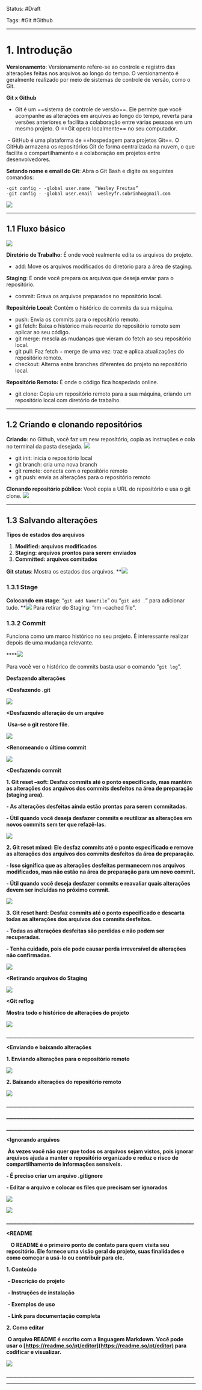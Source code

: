 Status: #Draft

Tags: #Git #Github

---
# **1. Introdução**

**Versionamento**: Versionamento refere-se ao controle e registro das alterações feitas nos arquivos ao longo do tempo. O versionamento é geralmente realizado por meio de sistemas de controle de versão, como o Git.

**Git x Github**
- Git é um ==sistema de controle de versão==. Ele permite que você acompanhe as alterações em arquivos ao longo do tempo, reverta para versões anteriores e facilita a colaboração entre várias pessoas em um mesmo projeto. O ==Git opera localmente== no seu computador.

 - GitHub é uma plataforma de ==hospedagem para projetos Git==. O GitHub armazena os repositórios Git de forma centralizada na nuvem, o que facilita o compartilhamento e a colaboração em projetos entre desenvolvedores. 

**Setando nome e email do Git**: Abra o Git Bash e digite os seguintes comandos:
```
-git config - -global user.name  “Wesley Freitas”
-git config - -global user.email  wesleyfr.sobrinho@gmail.com
```

![](https://lh7-rt.googleusercontent.com/docsz/AD_4nXfz9QpSc4oRD6MOz0ClfPNPmJPLKqIQ4tQ2CMb6Nck6vYVjiRXLBLkyFaoUJgQ_2KWSSsUa1GDGW9lCFapVTj81rlNpf5Cfwxvux3b_jQcTyl8XAnlw2ie54VBzlYyrv6qaHCc8ahTZEd3dbCZ1HHb7vDmb?key=yiMe1b2VwU1jpN7Jf4vtog)

---
## **1.1 Fluxo básico**

![](https://lh7-rt.googleusercontent.com/docsz/AD_4nXf7_55WBfYQZKkMPobGSjeXrfoes34gdmd8LrM2sJvX8en_zWSEIRbskh7J_majyrp-QjNq3xghsnUkhCg8nFTq6ICcYRZMTqghF9FBaK65IZV5MjXlmePTXSL67tJvj5b6quSrEw?key=yiMe1b2VwU1jpN7Jf4vtog)

**Diretório de Trabalho:** É onde você realmente edita os arquivos do projeto.

- add: Move os arquivos modificados do diretório para a área de staging.  

**Staging**: É onde você prepara os arquivos que deseja enviar para o repositório.
- commit: Grava os arquivos preparados no repositório local.

**Repositório Local:** Contém o histórico de commits da sua máquina.
- push: Envia os commits para o repositório remoto.
- git fetch: Baixa o histórico mais recente do repositório remoto sem aplicar ao seu código.
- git merge: mescla as mudanças que vieram do fetch ao seu repositório local.
- git pull: Faz fetch + merge de uma vez: traz e aplica atualizações do repositório remoto.
- checkout: Alterna entre branches diferentes do projeto no repositório local. 

**Repositório Remoto:** É onde o código fica hospedado online.
- git clone: Copia um repositório remoto para a sua máquina, criando um repositório local com diretório de trabalho.  

___
## **1.2 Criando e clonando repositórios**

**Criando**: no Github, você faz um new repositório, copia as instruções e cola no terminal da pasta desejada.
![](https://lh7-rt.googleusercontent.com/docsz/AD_4nXc5t6zjrXh6BrrXsoWivLLmSJVdK6Yn_zWStugW3btoJ4FfuQ8Ta4f7BOE_S4jutkHm_9B5-jM6JCwZzIdfbQ1gCGIKhrcN1BcUGA8-isSwCqsM3Sz0AnrignTvQU5_YtJipse4ePQ0smGOpGMvQQgx6ls?key=yiMe1b2VwU1jpN7Jf4vtog)
- git init: inicia o repositório local
- git branch: cria uma nova branch
- git remote: conecta com o repositório remoto
- git push: envia as alterações para o repositório remoto  

**Clonando repositório público**: Você copia a URL do repositório e usa o git clone.
![](https://lh7-rt.googleusercontent.com/docsz/AD_4nXf7MKgbOE_nylkyyQg9-Dxjqs3Lnj2PqMGvo291V2tLCHwpkF6OxmYY9akEwgfUXQGgxp39TvTybjI_nn-kpU83NeqoIwUulsM9l_0Fj4bvEKCizyyd1P5h43O9JD0QcwIbJrR9LWU7LOBsja07KR4JY3lV?key=yiMe1b2VwU1jpN7Jf4vtog)
  
__________________________________________________________________________
## **1.3 Salvando alterações**

**Tipos de estados dos arquivos**
1. **Modified: arquivos modificados**
2. **Staging: arquivos prontos para serem enviados**
3. **Committed: arquivos comitados**

**Git status**: Mostra os estados dos arquivos.
**![](https://lh7-rt.googleusercontent.com/docsz/AD_4nXerJgctqNG1vAFPYLkfjohm3BpEFZrhOIpovTRphPEoDI0Uy4czesw3kPA95IZYMeIrspyhkQT514YL1CZSkZgY-JUSoscwDYes8ybMmuCcFvqDOnhQNBYZi4fxv_ydSDABdEUxXibIC-foZ6DkWHj8LVWS?key=yiMe1b2VwU1jpN7Jf4vtog)
### 1.3.1 Stage
**Colocando em stage**: “`git add NameFile`” ou “`git add .`” para adicionar tudo.
**![](https://lh7-rt.googleusercontent.com/docsz/AD_4nXdi_Q2COuyKA-NWGe5mboOlmWhxrUlJxd1CD9pTP1jXyjyxF3jiU9Urm225OREUbNmEeFUh1WSoI_hx4qDLmS7fK484Rt39OJzUDnpiOb3gR4HaLDdC9VKDUbKB5Gsj3rieQ2p1goZXtXgqE5RhvOsUmTWR?key=yiMe1b2VwU1jpN7Jf4vtog)
Para retirar do Staging: “rm –cached file".
### 1.3.2 Commit

Funciona como um marco histórico no seu projeto. É interessante realizar depois de uma mudança relevante.

****![](https://lh7-rt.googleusercontent.com/docsz/AD_4nXf1L32Yoh4EWGmXZ5gRLj5A-HFqbSd8E5mgwXnu1blU2mQZDIP1ndmp1z23-YjVY4EUYLIKsyE1NFb6azCdVgDrpao3s3er602SQ4CQFwCgTDIxKvBL1RsctyLO2Fakrba_rdks-T7L8h8ee-dTjx2w-xg?key=yiMe1b2VwU1jpN7Jf4vtog)

Para você ver o histórico de commits basta usar o comando “`git log`”.

**Desfazendo alterações**

  

**<Desfazendo .git**

**![](https://lh7-rt.googleusercontent.com/docsz/AD_4nXcpM4IDA-6p7rSn2dt6CjT7TR_NDZJM4FJM9s33QTcTBE3B3c3rsFwq_M1Z9snKl5cnyDBOaPIOYSLf9rcxa8lEwdQCFJnoS0c3N1iYML205DbT9g2rWYCZUXDIpYi01vy5pojMjeyD1gFIn_6cHxttdcQ?key=yiMe1b2VwU1jpN7Jf4vtog)**

  

**<Desfazendo alteração de um arquivo**

 **Usa-se o git restore file.**

**![](https://lh7-rt.googleusercontent.com/docsz/AD_4nXfzFc86pAUA_cmIXPb3L3BZNYDBKjeBaC2gGu5EXXAu7lWMSP5DUxILu2csdN5wg900gzZy5HluHTT1xTHosCS0qMf4D0-9FnesZlV1tdLhduVYs8GEDir5PP4F36m7tpU3AqcUybvLNEAGXIHIBmoOzmpi?key=yiMe1b2VwU1jpN7Jf4vtog)**

  

**<Renomeando o último commit**

**![](https://lh7-rt.googleusercontent.com/docsz/AD_4nXfqnS5ieTRhbIyiOr2cZqXma6a37gWv_8GcK2Si4DErrllIlF3YPgwnJZ3rHyc_ah0g63gMyR-NRBKcWdCz1oDz0EhME8F0votizKolCFn033oJgHM02izlsnEOQBy4shMI6rDNvLs9VLVUt0Fctg6niiKx?key=yiMe1b2VwU1jpN7Jf4vtog)**

  

**<Desfazendo commit**

  

**1. Git reset –soft: Desfaz commits até o ponto especificado, mas mantém as alterações dos arquivos dos commits desfeitos na área de preparação (staging area).**

**- As alterações desfeitas ainda estão prontas para serem commitadas.**

**- Útil quando você deseja desfazer commits e reutilizar as alterações em novos commits sem ter que refazê-las.**

**![](https://lh7-rt.googleusercontent.com/docsz/AD_4nXe1LHyRzynWt-1aecZrRY1ND5feTQhK7Ru0ahVk5qo9TrTYM9S9VazLxrKPQHNOJ0aeYjL_0UUbcm8k-noqRCQX51wS1UPBAcyP_yOpS3ax3XLRjhBoZXR042Gt3WgpQhSaTMmNTZjIYBNuoK2LlHVzMbso?key=yiMe1b2VwU1jpN7Jf4vtog)**

  
  

**2. Git reset mixed: Ele desfaz commits até o ponto especificado e remove as alterações dos arquivos dos commits desfeitos da área de preparação.**

**- Isso significa que as alterações desfeitas permanecem nos arquivos modificados, mas não estão na área de preparação para um novo commit.**

**- Útil quando você deseja desfazer commits e reavaliar quais alterações devem ser incluídas no próximo commit.**

**![](https://lh7-rt.googleusercontent.com/docsz/AD_4nXeMjlenbMuqJaSJGxQpL3gKJTb-Uk5H1QBoSxZkrqChTBKBurgkMWdwko8ScNv57UFBZ8vtA5JTB5JnHxaOYcA8ikyl9cdszu_bM3bNBVU6oAbVvTMYN2uGR0eXDAXmPESOlmEBDfpNxZ5283KNjGonQoI?key=yiMe1b2VwU1jpN7Jf4vtog)**

  

**3. Git reset hard: Desfaz commits até o ponto especificado e descarta todas as alterações dos arquivos dos commits desfeitos.**

**- Todas as alterações desfeitas são perdidas e não podem ser recuperadas.**

**- Tenha cuidado, pois ele pode causar perda irreversível de alterações não confirmadas.**

**![](https://lh7-rt.googleusercontent.com/docsz/AD_4nXeLgpOqVvp23Pgld9-_hRHAmHgR105nNQht4XXT3DG68NR3GyR-cAp4G13-FiWRbeDvQjFp2h9Pmowcylzpul_U_8CFfYNhw4khXDYBMEjm2rhrgHI9MaM51SXEqw4llwVHd8iCnwKBxWy1w9p6hStMwlM?key=yiMe1b2VwU1jpN7Jf4vtog)**

  

**<Retirando arquivos do Staging**

**![](https://lh7-rt.googleusercontent.com/docsz/AD_4nXe8A0fXX5B22rM02HQ96SDukA9FSLxKl55l6WGwJtGdrj_38RC3d_827NTeQeyilcCtTMSR4ZQkO0ia--ZRaLsEZa1rxs3n01zFF_WbWxUWyIrAgfxZx3kiFs1XUI-8YaScwIA8QyEgjY5mPqjoNfnzqqF3?key=yiMe1b2VwU1jpN7Jf4vtog)**

  
  

**<Git reflog**

**Mostra todo o histórico de alterações do projeto**

**![](https://lh7-rt.googleusercontent.com/docsz/AD_4nXfnZTUBTss2LlWkWu-zB2CxdI_DWO80nGuc9hQ6SPWG5X8NrEBWFjOLEV8aLpMRLlpQHtpU946qo7O0_4nu5IxEZksPq37-nJKc6rg1JeKFR6_S0CxC-OX4jMrCRMDXTO-uiszB-SzQJwM9L3esUjdxjvKr?key=yiMe1b2VwU1jpN7Jf4vtog)**

**___________________________________________________________________________**

**<Enviando e baixando alterações**

  

**1. Enviando alterações para o repositório remoto**

**![](https://lh7-rt.googleusercontent.com/docsz/AD_4nXcTlUqqeDiGSsj-x2n5FmGb2JKzwVIepRwmB_ZzP8yrpF39s_on0U8-pS7vvQLdthlfo9cINeGnxJEWgWV66PkQDBkXXVNxNHIXBTiSTXoSQdsCx2ky3lDAOzh4yosxUXCbw9q4D9f1iGeqXHi2dAxECZI?key=yiMe1b2VwU1jpN7Jf4vtog)**

  

**2. Baixando alterações do repositório remoto**

**![](https://lh7-rt.googleusercontent.com/docsz/AD_4nXctgvwfr9Mu1iWR_u2FfqSTQbtIFWCQ-o9PNcdZQNcA5gtQO22o3P7lL2Tzrp3z4xxrVMO4KRLrvNlvaK3c-Sga0E62xkoNxnzidzZoig4gDkqi9DOS2WwoSwDygNhjDuHvXxN6insQkRHSxo48X7X_l_4?key=yiMe1b2VwU1jpN7Jf4vtog)**

**___________________________________________________________________________**

  
  
  
  
  
  
  
  
  
  


**___________________________________________________________________________**

**___________________________________________________________________________**

**<Ignorando arquivos**

 **Às vezes você não quer que todos os arquivos sejam vistos, pois ignorar arquivos ajuda a manter o repositório organizado e reduz o risco de compartilhamento de informações sensíveis.**

**- É preciso criar um arquivo .gitignore**

**- Editar o arquivo e colocar os files que precisam ser ignorados**

**![](https://lh7-rt.googleusercontent.com/docsz/AD_4nXdn6hJVLUKLbDSNyD4-AQicp3f8mdxGPMWc3IVOO6Q1GurGWnhMJX4wZ53EckSLorldIDqW1WTTbU98E_H2x-D4uyrxkN5wo6WAad-pBrcbq2Yij0BICKTFjG9EUF_TaUBzFz5je7Btiu9YVn_V26Jm5hqg?key=yiMe1b2VwU1jpN7Jf4vtog)**

**![](https://lh7-rt.googleusercontent.com/docsz/AD_4nXdWg0AH66i-2hrnl-a2aRsrOTSVQgTD9lj9TBZa-HT2fUey420uvUKgg5V_3NO3eiQRN_R63OSYawkbZBQTKxP2-437-hIkgMF3yQN-AsSbtVKNrFtE3e75TDhkSqZatLtPbV8kIj-g8U-SlEo0iRxzaHEL?key=yiMe1b2VwU1jpN7Jf4vtog)**

**___________________________________________________________________________**

**<README**

   **O README é o primeiro ponto de contato para quem visita seu repositório. Ele fornece uma visão geral do projeto, suas finalidades e como começar a usá-lo ou contribuir para ele.**

**1. Conteúdo**

 **- Descrição do projeto**

 **- Instruções de instalação**

 **- Exemplos de uso** 

 **- Link para documentação completa**   

**2. Como editar**

 **O arquivo README é escrito com a linguagem Markdown. Você pode usar o [https://readme.so/pt/editor](https://readme.so/pt/editor) para codificar e visualizar.**

**![](https://lh7-rt.googleusercontent.com/docsz/AD_4nXe2xb5PKS-cRmL8KtZ58CZhOb9hPnOqeQweka3b9deUNBZkNZq3NnHrtSbFLd3-ExihxA24kOAXrhjPatlBGfHKJBOpTVGZfd3l4gaqH3G0PfKyNQrsbhHXmiOdmB1N6Pau0LgvZhGHOwsRKKyhOfM57whr?key=yiMe1b2VwU1jpN7Jf4vtog)**

**___________________________________________________________________________**

******